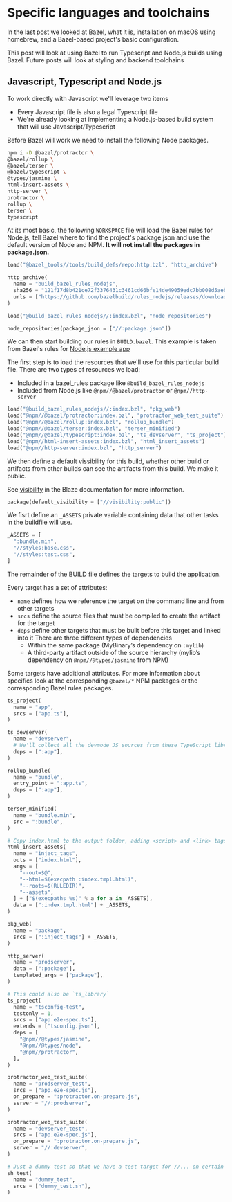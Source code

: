 # Specific languages and toolchains

In the [last post](https://publishing-project.rivendellweb.net/first-look-bazel-build-system/) we looked at Bazel, what it is, installation on macOS using homebrew, and a Bazel-based project's basic configuration.

This post will look at using Bazel to run Typescript and Node.js builds using Bazel. Future posts will look at styling and backend toolchains

## Javascript, Typescript and Node.js

To work directly with Javascript we'll leverage two items

* Every Javascript file is also a legal Typescript file
* We're already looking at implementing a Node.js-based build system that will use Javascript/Typescript

Before Bazel will work we need to install the following Node packages.

```bash
npm i -D @bazel/protractor \
@bazel/rollup \
@bazel/terser \
@bazel/typescript \
@types/jasmine \
html-insert-assets \
http-server \
protractor \
rollup \
terser \
typescript
```

At its most basic, the following `WORKSPACE` file will load the Bazel rules for Node.js, tell Bazel where to find the project's package.json and use the default version of Node and NPM. **It will not install the packages in package.json.**

```python
load("@bazel_tools//tools/build_defs/repo:http.bzl", "http_archive")

http_archive(
  name = "build_bazel_rules_nodejs",
  sha256 = "121f17d8b421ce72f3376431c3461cd66bfe14de49059edc7bb008d5aebd16be",
  urls = ["https://github.com/bazelbuild/rules_nodejs/releases/download/2.3.1/rules_nodejs-2.3.1.tar.gz"],
)

load("@build_bazel_rules_nodejs//:index.bzl", "node_repositories")

node_repositories(package_json = ["//:package.json"])
```

We can then start building our rules in `BUILD.bazel`. This example is taken from Bazel's rules for [Node.js example app](https://github.com/bazelbuild/rules_nodejs/tree/stable/examples/app)

The first step is to load the resources that we'll use for this particular build file. There are two types of resources we load:

* Included in a bazel_rules package like `@build_bazel_rules_nodejs`
* Included from Node.js like `@npm//@bazel/protractor` or `@npm//http-server`

```python
load("@build_bazel_rules_nodejs//:index.bzl", "pkg_web")
load("@npm//@bazel/protractor:index.bzl", "protractor_web_test_suite")
load("@npm//@bazel/rollup:index.bzl", "rollup_bundle")
load("@npm//@bazel/terser:index.bzl", "terser_minified")
load("@npm//@bazel/typescript:index.bzl", "ts_devserver", "ts_project")
load("@npm//html-insert-assets:index.bzl", "html_insert_assets")
load("@npm//http-server:index.bzl", "http_server")
```

We then define a default vissibility for this build, whether other build or artifacts from other builds can see the artifacts from this build. We make it public.

See [visibility](https://docs.bazel.build/versions/master/visibility.html) in the Blaze documentation for more information.

```python
package(default_visibility = ["//visibility:public"])
```

We fisrt define an `_ASSETS` private variable containing data that other tasks in the buildfile will use.

```python
_ASSETS = [
  ":bundle.min",
  "//styles:base.css",
  "//styles:test.css",
]
```

The remainder of the BUILD file defines the targets to build the application.

Every target has a set of attributes:

* `name` defines how we reference the target on the command line and from other targets
* `srcs` define the source files that must be compiled to create the artifact for the target
* `deps` define other targets that must be built before this target and linked into it There are three different types of dependencies
  * Within the same package (MyBinary’s dependency on `:mylib`)
  * A third-party artifact outside of the source hierarchy (mylib’s dependency on `@npm//@types/jasmine` from NPM)

Some targets have additional attributes. For more information about specifics look at the corresponding `@bazel/*` NPM packages or the corresponding Bazel rules packages.

```python
ts_project(
  name = "app",
  srcs = ["app.ts"],
)

ts_devserver(
  name = "devserver",
  # We'll collect all the devmode JS sources from these TypeScript libraries
  deps = [":app"],
)

rollup_bundle(
  name = "bundle",
  entry_point = ":app.ts",
  deps = [":app"],
)

terser_minified(
  name = "bundle.min",
  src = ":bundle",
)

# Copy index.html to the output folder, adding <script> and <link> tags
html_insert_assets(
  name = "inject_tags",
  outs = ["index.html"],
  args = [
    "--out=$@",
    "--html=$(execpath :index.tmpl.html)",
    "--roots=$(RULEDIR)",
    "--assets",
  ] + ["$(execpaths %s)" % a for a in _ASSETS],
  data = [":index.tmpl.html"] + _ASSETS,
)

pkg_web(
  name = "package",
  srcs = [":inject_tags"] + _ASSETS,
)

http_server(
  name = "prodserver",
  data = [":package"],
  templated_args = ["package"],
)

# This could also be `ts_library`
ts_project(
  name = "tsconfig-test",
  testonly = 1,
  srcs = ["app.e2e-spec.ts"],
  extends = ["tsconfig.json"],
  deps = [
    "@npm//@types/jasmine",
    "@npm//@types/node",
    "@npm//protractor",
  ],
)

protractor_web_test_suite(
  name = "prodserver_test",
  srcs = ["app.e2e-spec.js"],
  on_prepare = ":protractor.on-prepare.js",
  server = "//:prodserver",
)

protractor_web_test_suite(
  name = "devserver_test",
  srcs = ["app.e2e-spec.js"],
  on_prepare = ":protractor.on-prepare.js",
  server = "//:devserver",
)

# Just a dummy test so that we have a test target for //... on certain bazelci platforms with bazel_integration_test
sh_test(
  name = "dummy_test",
  srcs = ["dummy_test.sh"],
)
```
